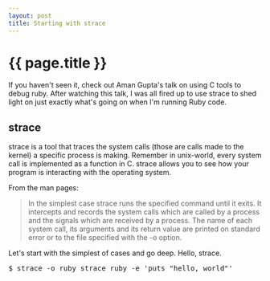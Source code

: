```yaml
---
layout: post
title: Starting with strace
---
```


{{ page.title }}
================

If you haven't seen it, check out Aman Gupta's talk on using C tools to debug ruby.
After watching this talk, I was all fired up to use strace to 
shed light on just exactly what's going on when I'm running Ruby code.

## strace
strace is a tool that traces the system calls (those are calls made to the kernel)
a specific process is making.  Remember in unix-world, every system call is implemented
as a function in C.  strace allows you to see how your program is interacting
with the operating system.

From the man pages:
<blockquote>
In the simplest case strace runs the specified command until it exits.  
It intercepts and records the system calls which are called by a process 
and the signals  which  are  received  by a process.  The name of each system 
call, its arguments and its return value are printed on standard error or to the file
specified with the -o option.  
</blockquote>

Let's start with the simplest of cases and go deep.  Hello, strace.

<pre>
$ strace -o ruby_strace ruby -e 'puts "hello, world"' 
</pre>



